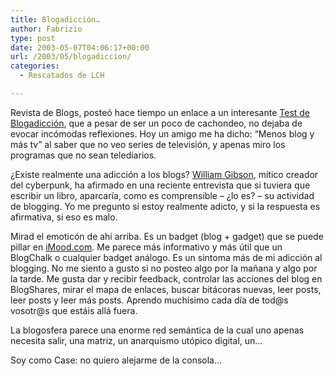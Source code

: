 ```yaml
---
title: Blogadicción…
author: Fabrizio
type: post
date: 2003-05-07T04:06:17+00:00
url: /2003/05/blogadiccion/
categories:
  - Rescatados de LCH

---
```

Revista de Blogs, posteó hace tiempo un enlace a un interesante [Test de Blogadicción][1], que a pesar de ser un poco de cachondeo, no dejaba de evocar incómodas reflexiones. Hoy un amigo me ha dicho: &#8220;Menos blog y más tv&#8221; al saber que no veo series de televisión, y apenas miro los programas que no sean telediarios. 

¿Existe realmente una adicción a los blogs? [William Gibson][2], mítico creador del cyberpunk, ha afirmado en una reciente entrevista que si tuviera que escribir un libro, aparcaría, como es comprensible &#8211; ¿lo es? &#8211; su actividad de blogging. Yo me pregunto si estoy realmente adicto, y si la respuesta es afirmativa, si eso es malo.

Mirad el emoticón de ahí arriba. Es un badget (blog + gadget) que se puede pillar en [iMood.com][3]. Me parece más informativo y más útil que un BlogChalk o cualquier badget análogo. Es un sintoma más de mi adicción al blogging. No me siento a gusto si no posteo algo por la mañana y algo por la tarde. Me gusta dar y recibir feedback, controlar las acciones del blog en BlogShares, mirar el mapa de enlaces, buscar bitácoras nuevas, leer posts, leer posts y leer más posts. Aprendo muchísimo cada día de tod@s vosotr@s que estáis allá fuera. 

La blogosfera parece una enorme red semántica de la cual uno apenas necesita salir, una matriz, un anarquismo utópico digital, un&#8230;

Soy como Case: no quiero alejarme de la consola&#8230;

 [1]: http://blogzine.blogalia.com/historias/7633
 [2]: http://www.guardian.co.uk/online/story/0,3605,946503,00.html
 [3]: http://www.imood.com